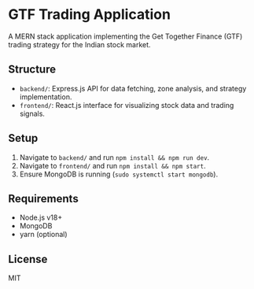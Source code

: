 # GTF Trading Application

A MERN stack application implementing the Get Together Finance (GTF) trading strategy for the Indian stock market.

## Structure
- `backend/`: Express.js API for data fetching, zone analysis, and strategy implementation.
- `frontend/`: React.js interface for visualizing stock data and trading signals.

## Setup
1. Navigate to `backend/` and run `npm install && npm run dev`.
2. Navigate to `frontend/` and run `npm install && npm start`.
3. Ensure MongoDB is running (`sudo systemctl start mongodb`).

## Requirements
- Node.js v18+
- MongoDB
- yarn (optional)

## License
MIT

